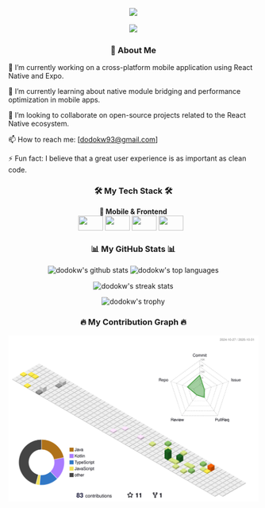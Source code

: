 <!--
안녕하세요, dodokw님!
이 파일은 제공된 가이드를 기반으로 생성된 GitHub 프로필 README입니다.
아래 내용에서 '[ ]'로 표시된 부분이나 'your-...'로 시작하는 링크를 실제 정보로 수정해주세요.
-->
<div align="center">

<a href="https://dodokw93.tistory.com/" target="_blank"><img src="https://avatars.githubusercontent.com/u/14343537?s=200&v=4"/></a>

<a href="mailto:dodokw93@gmail.com"><img src="https://img.shields.io/badge/Gmail-D14836?style=for-the-badge&logo=gmail&logoColor=white"/></a>
</div>



<h3 align="center">👋 About Me</h3>

🔭 I’m currently working on a cross-platform mobile application using React Native and Expo.

🌱 I’m currently learning about native module bridging and performance optimization in mobile apps.

👯 I’m looking to collaborate on open-source projects related to the React Native ecosystem.

📫 How to reach me: [dodokw93@gmail.com]

⚡ Fun fact: I believe that a great user experience is as important as clean code.

<!-- 4. 기술 스택: 사용할 수 있는 기술들을 뱃지 형태로 보여줍니다. -->

<h3 align="center">🛠️ My Tech Stack 🛠️</h3>
<p align="center">
<b>📱 Mobile & Frontend</b><br/>
<img src="https://encrypted-tbn0.gstatic.com/images?q=tbn:ANd9GcQ18Gt9viR2yfaYTVjyutOeMAGk6sFTje4g2A&s" width="50" height="30"/>
<img src="https://img.shields.io/badge/Expo-000020?style=for-the-badge&logo=expo&logoColor=white" width="50" height="30"/>
<img src="https://img.shields.io/badge/TypeScript-3178C6?style=for-the-badge&logo=typescript&logoColor=white" width="50" height="30"/>
<img src="https://cdn.jsdelivr.net/gh/devicons/devicon/icons/react/react-original.svg" width="50" height="30"/>
<img src="https://cdn.simpleicons.org/javascript/F7DF1E" width="6" height="6"/>
<br/>
</p>

<!-- 5. GitHub 통계: 자동으로 업데이트되는 활동 통계입니다. -->

<h3 align="center">📊 My GitHub Stats 📊</h3>
<p align="center">
<!-- GitHub 활동 통계 카드 -->
<img align="center" src="https://www.google.com/search?q=https://github-readme-stats.vercel.app/api%3Fusername%3Ddodokw%26show_icons%3Dtrue%26locale%3Dko%26theme%3Dradical" alt="dodokw's github stats" />
<!-- 가장 많이 사용한 언어 카드 -->
<img align="center" src="https://www.google.com/search?q=https://github-readme-stats.vercel.app/api/top-langs%3Fusername%3Ddodokw%26layout%3Dcompact%26locale%3Dko%26theme%3Dradical" alt="dodokw's top languages" />
</p>
<p align="center">
<!-- 연속 커밋 기록 (Streak) 카드 -->
<img align="center" src="https://www.google.com/search?q=https://streak-stats.demolab.com/%3Fuser%3Ddodokw%26theme%3Ddark%26locale%3Dko" alt="dodokw's streak stats" />
</p>
<p align="center">
<!-- GitHub 프로필 트로피 -->
<img src="https://www.google.com/search?q=https://github-profile-trophy.vercel.app/%3Fusername%3Ddodokw%26theme%3Dradical%26margin-w%3D15%26margin-h%3D15" alt="dodokw's trophy" />
</p>

<!--
6. 3D 기여도 그래프:
이 이미지를 표시하려면 GitHub Action 설정이 필요합니다.
가이드 문서의 '파트 II, 섹션 2.2'를 참고하여 .github/workflows/profile-3d.yml 파일을 생성하고 Action을 실행해주세요.
Action이 성공적으로 실행되면 이 이미지가 자동으로 나타납니다.
-->

<h3 align="center">🔥 My Contribution Graph 🔥</h3>
<p align="center">
<img src="profile-3d-contrib/profile-season-animate.svg">
</p>
